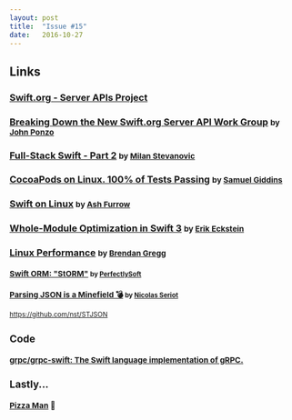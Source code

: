 ```yaml
---
layout: post
title:  "Issue #15"
date:   2016-10-27
---
```


## Links


### [Swift.org - Server APIs Project](https://swift.org/server-apis/)



### [Breaking Down the New Swift.org Server API Work Group](https://developer.ibm.com/swift/2016/10/25/breaking-down-the-new-swift-org-server-api-work-group/) <small>by [John Ponzo](https://twitter.com/john_ponzo)</small>




### [Full-Stack Swift - Part 2](https://blog.codecentric.de/en/2016/10/full-stack-swift-part-2/) <small>by [Milan Stevanovic](https://twitter.com/FathVader)</small>



### [CocoaPods on Linux. 100% of Tests Passing](https://twitter.com/segiddins/status/790326153051447296) <small>by [Samuel Giddins](https://twitter.com/segiddins)</small>



### [Swift on Linux](https://ashfurrow.com/blog/swift-on-linux/) <small>by [Ash Furrow](https://twitter.com/ashfurrow)</small>




### [Whole-Module Optimization in Swift 3](https://swift.org/blog/whole-module-optimizations/) <small>by [Erik Eckstein](https://github.com/eeckstein/)</small>



### [Linux Performance](http://www.brendangregg.com/linuxperf.html) <small>by [Brendan Gregg](https://twitter.com/brendangregg)



### [Swift ORM: "StORM"](https://github.com/PerfectlySoft/PerfectDocs/blob/master/guide/StORM.md) <small>by [PerfectlySoft](https://twitter.com/perfectlysoft)</small>


### [Parsing JSON is a Minefield 💣](http://seriot.ch/parsing_json.html)  <small>by [Nicolas Seriot](https://twitter.com/nst021)</small>

https://github.com/nst/STJSON


## Code

### [grpc/grpc-swift: The Swift language implementation of gRPC.](https://github.com/grpc/grpc-swift)

## Lastly...

### [Pizza Man](https://twitter.com/_psycho_dad_/status/789135543363743744) 🍕
